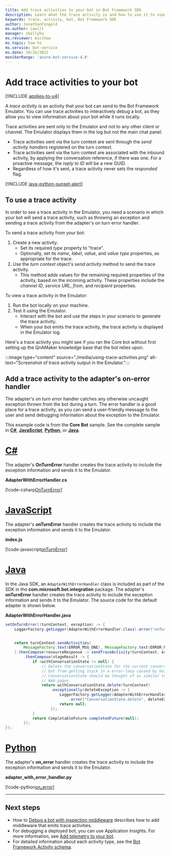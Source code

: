 ```yaml
---
title: Add trace activities to your bot in Bot Framework SDK
description: Learn what the trace activity is and how to use it to view information about your bot while it runs locally.
keywords: trace, activity, bot, Bot Framework SDK
author: JonathanFingold
ms.author: iawilt
manager: shellyha
ms.reviewer: micchow
ms.topic: how-to
ms.service: bot-service
ms.date: 10/26/2022
monikerRange: 'azure-bot-service-4.0'
---
```


# Add trace activities to your bot

[!INCLUDE [applies-to-v4](../includes/applies-to-v4-current.md)]

A _trace activity_ is an activity that your bot can send to the Bot Framework Emulator.
You can use trace activities to interactively debug a bot, as they allow you to view information about your bot while it runs locally.

Trace activities are sent only to the Emulator and not to any other client or channel.
The Emulator displays them in the log but not the main chat panel.

- Trace activities sent via the turn context are sent through the _send activity handlers_ registered on the turn context.
- Trace activities sent via the turn context are associated with the inbound activity, by applying the conversation reference, if there was one.
  For a proactive message, the _reply to ID_ will be a new GUID.
- Regardless of how it's sent, a trace activity never sets the _responded_ flag.

[!INCLUDE [java-python-sunset-alert](../includes/java-python-sunset-alert.md)]

## To use a trace activity

In order to see a trace activity in the Emulator, you need a scenario in which your bot will send a trace activity, such as throwing an exception and sending a trace activity from the adapter's on turn error handler.

To send a trace activity from your bot:

1. Create a new activity.
   - Set its required _type_ property to "trace".
   - Optionally, set its _name_, _label_, _value_, and _value type_ properties, as appropriate for the trace.
1. Use the _turn context_ object's _send activity_ method to send the trace activity.
   - This method adds values for the remaining required properties of the activity, based on the incoming activity.
     These properties include the _channel ID_, _service URL_, _from_, and _recipient_ properties.

To view a trace activity in the Emulator:

1. Run the bot locally on your machine.
1. Test it using the Emulator.
   - Interact with the bot and use the steps in your scenario to generate the trace activity.
   - When your bot emits the trace activity, the trace activity is displayed in the Emulator log.

Here's a trace activity you might see if you ran the Core bot without first setting up the QnAMaker knowledge base that the bot relies upon.

:::image type="content" source="./media/using-trace-activities.png" alt-text="Screenshot of trace activity output in the Emulator.":::

## Add a trace activity to the adapter's on-error handler

The adapter's _on turn error_ handler catches any otherwise uncaught exception thrown from the bot during a turn.
The error handler is a good place for a trace activity, as you can send a user-friendly message to the user and send debugging information about the exception to the Emulator.

This example code is from the **Core Bot** sample. See the complete sample in [**C#**](https://github.com/Microsoft/BotBuilder-Samples/tree/main/samples/csharp_dotnetcore/13.core-bot), [**JavaScript**](https://github.com/Microsoft/BotBuilder-Samples/tree/main/samples/javascript_nodejs/13.core-bot), [**Python**](https://github.com/microsoft/BotBuilder-Samples/tree/main/samples/python/13.core-bot), or [**Java**](https://github.com/microsoft/BotBuilder-Samples/tree/main/samples/java_springboot/13.core-bot).

# [C#](#tab/csharp)

The adapter's **OnTurnError** handler creates the trace activity to include the exception information and sends it to the Emulator.

**AdapterWithErrorHandler.cs**

[!code-csharp[OnTurnError](~/../BotBuilder-Samples/samples/csharp_dotnetcore/13.core-bot/AdapterWithErrorHandler.cs?range=20-54&highlight=33-34)]

# [JavaScript](#tab/javascript)

The adapter's **onTurnError** handler creates the trace activity to include the exception information and sends it to the Emulator.

**index.js**

[!code-javascript[onTurnError](~/../BotBuilder-Samples/samples/javascript_nodejs/13.core-bot/index.js?range=50-73&highlight=10-15)]

# [Java](#tab/Java)

In the Java SDK, an `AdapterWithErrorHandler` class is included as part of the SDK in the **com.microsoft.bot.integration** package.
The adapter's **onTurnError** handler creates the trace activity to include the exception information and sends it to the Emulator.
The source code for the default adapter is shown below.

**AdapterWithErrorHandler.java**

```java
setOnTurnError((turnContext, exception) -> {
    LoggerFactory.getLogger(AdapterWithErrorHandler.class).error("onTurnError", exception);


    return turnContext.sendActivities(
        MessageFactory.text(ERROR_MSG_ONE), MessageFactory.text(ERROR_MSG_TWO)
    ).thenCompose(resourceResponse -> sendTraceActivity(turnContext, exception))
        .thenCompose(stageResult -> {
            if (withConversationState != null) {
                // Delete the conversationState for the current conversation to prevent the
                // bot from getting stuck in a error-loop caused by being in a bad state.
                // ConversationState should be thought of as similar to "cookie-state" in a
                // Web pages.
                return withConversationState.delete(turnContext)
                    .exceptionally(deleteException -> {
                        LoggerFactory.getLogger(AdapterWithErrorHandler.class)
                            .error("ConversationState.delete", deleteException);
                        return null;
                    });
            }
            return CompletableFuture.completedFuture(null);
        });
});
```

# [Python](#tab/python)

The adapter's **on_error** handler creates the trace activity to include the exception information and sends it to the Emulator.

**adapter_with_error_handler.py**

[!code-python[on_error](~/../BotBuilder-Samples/samples/python/13.core-bot/adapter_with_error_handler.py?range=26-50&highlight=24-25)]

---

## Next steps

- How to [Debug a bot with inspection middleware](../bot-service-debug-inspection-middleware.md) describes how to add middleware that emits trace activities.
- For debugging a deployed bot, you can use Application Insights. For more information, see [Add telemetry to your bot](bot-builder-telemetry.md).
- For detailed information about each activity type, see the [Bot Framework Activity schema](https://github.com/Microsoft/botframework-sdk/blob/main/specs/botframework-activity/botframework-activity.md).
